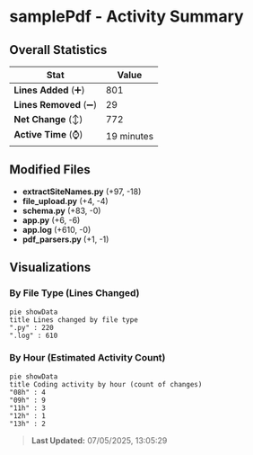 # samplePdf - Activity Summary 

## Overall Statistics

| Stat                   | Value                                                             |
| ---------------------- | ----------------------------------------------------------------- |
| **Lines Added** (➕)   | 801                                          |
| **Lines Removed** (➖) | 29                                        |
| **Net Change** (↕)    | 772                |
| **Active Time** (⌚)   | 19 minutes |


## Modified Files
- **extractSiteNames.py** (+97, -18)
- **file_upload.py** (+4, -4)
- **schema.py** (+83, -0)
- **app.py** (+6, -6)
- **app.log** (+610, -0)
- **pdf_parsers.py** (+1, -1)

## Visualizations

### By File Type (Lines Changed)

```mermaid
pie showData
title Lines changed by file type
".py" : 220
".log" : 610
```

### By Hour (Estimated Activity Count)

```mermaid
pie showData
title Coding activity by hour (count of changes)
"08h" : 4
"09h" : 9
"11h" : 3
"12h" : 1
"13h" : 2
```


> **Last Updated:** 07/05/2025, 13:05:29